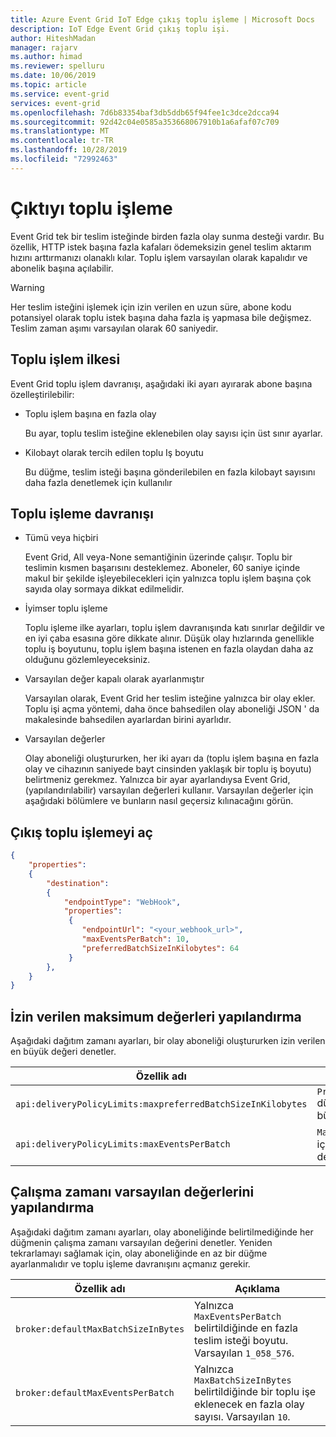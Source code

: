```yaml
---
title: Azure Event Grid IoT Edge çıkış toplu işleme | Microsoft Docs
description: IoT Edge Event Grid çıkış toplu işi.
author: HiteshMadan
manager: rajarv
ms.author: himad
ms.reviewer: spelluru
ms.date: 10/06/2019
ms.topic: article
ms.service: event-grid
services: event-grid
ms.openlocfilehash: 7d6b83354baf3db5ddb65f94fee1c3dce2dcca94
ms.sourcegitcommit: 92d42c04e0585a353668067910b1a6afaf07c709
ms.translationtype: MT
ms.contentlocale: tr-TR
ms.lasthandoff: 10/28/2019
ms.locfileid: "72992463"
---
```

# <a name="output-batching"></a>Çıktıyı toplu işleme

Event Grid tek bir teslim isteğinde birden fazla olay sunma desteği vardır. Bu özellik, HTTP istek başına fazla kafaları ödemeksizin genel teslim aktarım hızını arttırmanızı olanaklı kılar. Toplu işlem varsayılan olarak kapalıdır ve abonelik başına açılabilir.

> [!WARNING]
> Her teslim isteğini işlemek için izin verilen en uzun süre, abone kodu potansiyel olarak toplu istek başına daha fazla iş yapmasa bile değişmez. Teslim zaman aşımı varsayılan olarak 60 saniyedir.

## <a name="batching-policy"></a>Toplu işlem ilkesi

Event Grid toplu işlem davranışı, aşağıdaki iki ayarı ayırarak abone başına özelleştirilebilir:

* Toplu işlem başına en fazla olay

  Bu ayar, toplu teslim isteğine eklenebilen olay sayısı için üst sınır ayarlar.

* Kilobayt olarak tercih edilen toplu Iş boyutu

  Bu düğme, teslim isteği başına gönderilebilen en fazla kilobayt sayısını daha fazla denetlemek için kullanılır

## <a name="batching-behavior"></a>Toplu işleme davranışı

* Tümü veya hiçbiri

  Event Grid, All veya-None semantiğinin üzerinde çalışır. Toplu bir teslimin kısmen başarısını desteklemez. Aboneler, 60 saniye içinde makul bir şekilde işleyebilecekleri için yalnızca toplu işlem başına çok sayıda olay sormaya dikkat edilmelidir.

* İyimser toplu işleme

  Toplu işleme ilke ayarları, toplu işlem davranışında katı sınırlar değildir ve en iyi çaba esasına göre dikkate alınır. Düşük olay hızlarında genellikle toplu iş boyutunu, toplu işlem başına istenen en fazla olaydan daha az olduğunu gözlemleyeceksiniz.

* Varsayılan değer kapalı olarak ayarlanmıştır

  Varsayılan olarak, Event Grid her teslim isteğine yalnızca bir olay ekler. Toplu işi açma yöntemi, daha önce bahsedilen olay aboneliği JSON ' da makalesinde bahsedilen ayarlardan birini ayarlıdır.

* Varsayılan değerler

  Olay aboneliği oluştururken, her iki ayarı da (toplu işlem başına en fazla olay ve cihazının saniyede bayt cinsinden yaklaşık bir toplu iş boyutu) belirtmeniz gerekmez. Yalnızca bir ayar ayarlandıysa Event Grid, (yapılandırılabilir) varsayılan değerleri kullanır. Varsayılan değerler için aşağıdaki bölümlere ve bunların nasıl geçersiz kılınacağını görün.

## <a name="turn-on-output-batching"></a>Çıkış toplu işlemeyi aç

```json
{
    "properties":
    {
        "destination":
        {
            "endpointType": "WebHook",
            "properties":
             {
                "endpointUrl": "<your_webhook_url>",
                "maxEventsPerBatch": 10,
                "preferredBatchSizeInKilobytes": 64
             }
        },
    }
}
```

## <a name="configuring-maximum-allowed-values"></a>İzin verilen maksimum değerleri yapılandırma

Aşağıdaki dağıtım zamanı ayarları, bir olay aboneliği oluştururken izin verilen en büyük değeri denetler.

| Özellik adı | Açıklama |
| ------------- | ----------- | 
| `api:deliveryPolicyLimits:maxpreferredBatchSizeInKilobytes` | `PreferredBatchSizeInKilobytes` düğmesi için izin verilen en büyük değer. Varsayılan `1033`.
| `api:deliveryPolicyLimits:maxEventsPerBatch` | `MaxEventsPerBatch` düğmesi için izin verilen en büyük değer. Varsayılan `50`.

## <a name="configuring-runtime-default-values"></a>Çalışma zamanı varsayılan değerlerini yapılandırma

Aşağıdaki dağıtım zamanı ayarları, olay aboneliğinde belirtilmediğinde her düğmenin çalışma zamanı varsayılan değerini denetler. Yeniden tekrarlamayı sağlamak için, olay aboneliğinde en az bir düğme ayarlanmalıdır ve toplu işleme davranışını açmanız gerekir.

| Özellik adı | Açıklama |
| ------------- | ----------- |
| `broker:defaultMaxBatchSizeInBytes` | Yalnızca `MaxEventsPerBatch` belirtildiğinde en fazla teslim isteği boyutu. Varsayılan `1_058_576`.
| `broker:defaultMaxEventsPerBatch` | Yalnızca `MaxBatchSizeInBytes` belirtildiğinde bir toplu işe eklenecek en fazla olay sayısı. Varsayılan `10`.

